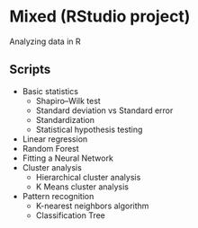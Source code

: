 # Mixed (RStudio project)
Analyzing data in R

## Scripts
* Basic statistics
  * Shapiro–Wilk test
  * Standard deviation vs Standard error
  * Standardization
  * Statistical hypothesis testing
* Linear regression
* Random Forest
* Fitting a Neural Network
* Cluster analysis
  * Hierarchical cluster analysis
  * K Means cluster analysis
* Pattern recognition
  * K-nearest neighbors algorithm
  * Classification Tree